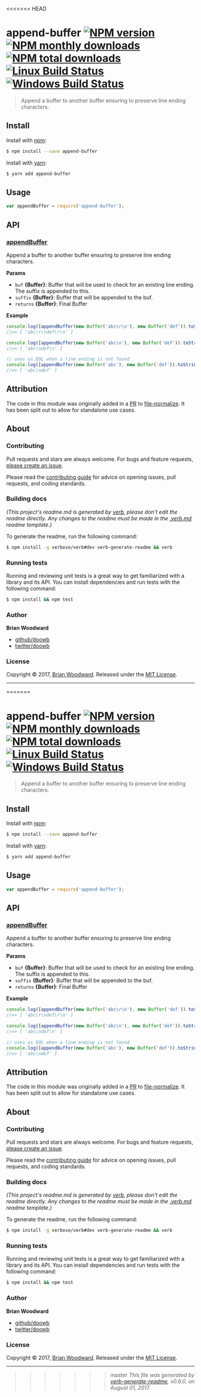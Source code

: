 <<<<<<< HEAD
# append-buffer [![NPM version](https://img.shields.io/npm/v/append-buffer.svg?style=flat)](https://www.npmjs.com/package/append-buffer) [![NPM monthly downloads](https://img.shields.io/npm/dm/append-buffer.svg?style=flat)](https://npmjs.org/package/append-buffer)  [![NPM total downloads](https://img.shields.io/npm/dt/append-buffer.svg?style=flat)](https://npmjs.org/package/append-buffer) [![Linux Build Status](https://img.shields.io/travis/doowb/append-buffer.svg?style=flat&label=Travis)](https://travis-ci.org/doowb/append-buffer) [![Windows Build Status](https://img.shields.io/appveyor/ci/doowb/append-buffer.svg?style=flat&label=AppVeyor)](https://ci.appveyor.com/project/doowb/append-buffer)

> Append a buffer to another buffer ensuring to preserve line ending characters.

## Install

Install with [npm](https://www.npmjs.com/):

```sh
$ npm install --save append-buffer
```

Install with [yarn](https://yarnpkg.com):

```sh
$ yarn add append-buffer
```

## Usage

```js
var appendBuffer = require('append-buffer');
```

## API

### [appendBuffer](index.js#L28)

Append a buffer to another buffer ensuring to preserve line ending characters.

**Params**

* `buf` **{Buffer}**: Buffer that will be used to check for an existing line ending. The suffix is appended to this.
* `suffix` **{Buffer}**: Buffer that will be appended to the buf.
* `returns` **{Buffer}**: Final Buffer

**Example**

```js
console.log([appendBuffer(new Buffer('abc\r\n'), new Buffer('def')).toString()]);
//=> [ 'abc\r\ndef\r\n' ]

console.log([appendBuffer(new Buffer('abc\n'), new Buffer('def')).toString()]);
//=> [ 'abc\ndef\n' ]

// uses os.EOL when a line ending is not found
console.log([appendBuffer(new Buffer('abc'), new Buffer('def')).toString()]);
//=> [ 'abc\ndef' ]
```

## Attribution

The code in this module was originally added in a [PR](https://github.com/jonschlinkert/file-normalize/pull/3) to [file-normalize](https://github.com/jonschlinkert/file-normalize). It has been split out to allow for standalone use cases.

## About

### Contributing

Pull requests and stars are always welcome. For bugs and feature requests, [please create an issue](../../issues/new).

Please read the [contributing guide](.github/contributing.md) for advice on opening issues, pull requests, and coding standards.

### Building docs

_(This project's readme.md is generated by [verb](https://github.com/verbose/verb-generate-readme), please don't edit the readme directly. Any changes to the readme must be made in the [.verb.md](.verb.md) readme template.)_

To generate the readme, run the following command:

```sh
$ npm install -g verbose/verb#dev verb-generate-readme && verb
```

### Running tests

Running and reviewing unit tests is a great way to get familiarized with a library and its API. You can install dependencies and run tests with the following command:

```sh
$ npm install && npm test
```

### Author

**Brian Woodward**

* [github/doowb](https://github.com/doowb)
* [twitter/doowb](https://twitter.com/doowb)

### License

Copyright © 2017, [Brian Woodward](https://doowb.com).
Released under the [MIT License](LICENSE).

***

=======
# append-buffer [![NPM version](https://img.shields.io/npm/v/append-buffer.svg?style=flat)](https://www.npmjs.com/package/append-buffer) [![NPM monthly downloads](https://img.shields.io/npm/dm/append-buffer.svg?style=flat)](https://npmjs.org/package/append-buffer)  [![NPM total downloads](https://img.shields.io/npm/dt/append-buffer.svg?style=flat)](https://npmjs.org/package/append-buffer) [![Linux Build Status](https://img.shields.io/travis/doowb/append-buffer.svg?style=flat&label=Travis)](https://travis-ci.org/doowb/append-buffer) [![Windows Build Status](https://img.shields.io/appveyor/ci/doowb/append-buffer.svg?style=flat&label=AppVeyor)](https://ci.appveyor.com/project/doowb/append-buffer)

> Append a buffer to another buffer ensuring to preserve line ending characters.

## Install

Install with [npm](https://www.npmjs.com/):

```sh
$ npm install --save append-buffer
```

Install with [yarn](https://yarnpkg.com):

```sh
$ yarn add append-buffer
```

## Usage

```js
var appendBuffer = require('append-buffer');
```

## API

### [appendBuffer](index.js#L28)

Append a buffer to another buffer ensuring to preserve line ending characters.

**Params**

* `buf` **{Buffer}**: Buffer that will be used to check for an existing line ending. The suffix is appended to this.
* `suffix` **{Buffer}**: Buffer that will be appended to the buf.
* `returns` **{Buffer}**: Final Buffer

**Example**

```js
console.log([appendBuffer(new Buffer('abc\r\n'), new Buffer('def')).toString()]);
//=> [ 'abc\r\ndef\r\n' ]

console.log([appendBuffer(new Buffer('abc\n'), new Buffer('def')).toString()]);
//=> [ 'abc\ndef\n' ]

// uses os.EOL when a line ending is not found
console.log([appendBuffer(new Buffer('abc'), new Buffer('def')).toString()]);
//=> [ 'abc\ndef' ]
```

## Attribution

The code in this module was originally added in a [PR](https://github.com/jonschlinkert/file-normalize/pull/3) to [file-normalize](https://github.com/jonschlinkert/file-normalize). It has been split out to allow for standalone use cases.

## About

### Contributing

Pull requests and stars are always welcome. For bugs and feature requests, [please create an issue](../../issues/new).

Please read the [contributing guide](.github/contributing.md) for advice on opening issues, pull requests, and coding standards.

### Building docs

_(This project's readme.md is generated by [verb](https://github.com/verbose/verb-generate-readme), please don't edit the readme directly. Any changes to the readme must be made in the [.verb.md](.verb.md) readme template.)_

To generate the readme, run the following command:

```sh
$ npm install -g verbose/verb#dev verb-generate-readme && verb
```

### Running tests

Running and reviewing unit tests is a great way to get familiarized with a library and its API. You can install dependencies and run tests with the following command:

```sh
$ npm install && npm test
```

### Author

**Brian Woodward**

* [github/doowb](https://github.com/doowb)
* [twitter/doowb](https://twitter.com/doowb)

### License

Copyright © 2017, [Brian Woodward](https://doowb.com).
Released under the [MIT License](LICENSE).

***

>>>>>>> master
_This file was generated by [verb-generate-readme](https://github.com/verbose/verb-generate-readme), v0.6.0, on August 01, 2017._
